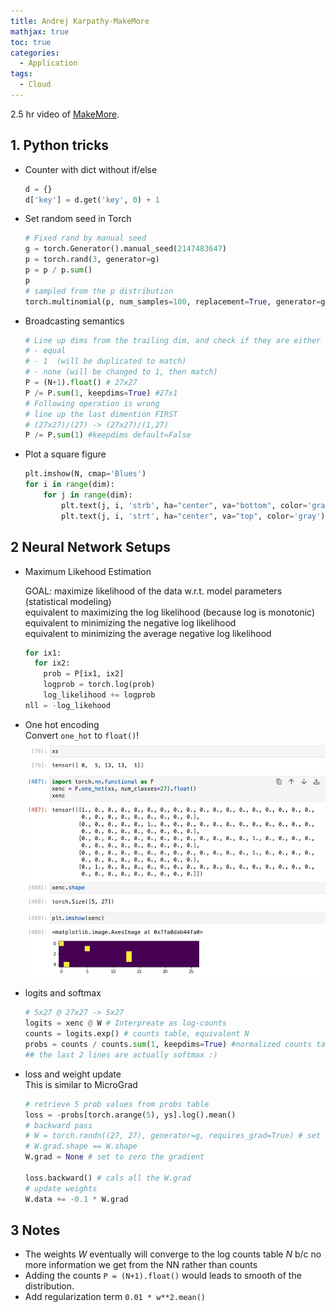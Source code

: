 ```yaml
---
title: Andrej Karpathy-MakeMore
mathjax: true
toc: true
categories:
  - Application
tags:
  - Cloud
---
```


2.5 hr video of [MakeMore](https://www.youtube.com/watch?v=PaCmpygFfXo&list=PLAqhIrjkxbuWI23v9cThsA9GvCAUhRvKZ&index=2).

## 1. Python tricks
- Counter with dict without if/else  
  ```python  
  d = {}
  d['key'] = d.get('key', 0) + 1
  ```
- Set random seed in Torch
  ```python
  # Fixed rand by manual seed
  g = torch.Generator().manual_seed(2147483647)
  p = torch.rand(3, generator=g)
  p = p / p.sum()
  p
  # sampled from the p distribution
  torch.multinomial(p, num_samples=100, replacement=True, generator=g)
  ```
- Broadcasting semantics
  ```python
  # Line up dims from the trailing dim, and check if they are either
  # - equal
  # - 1  (will be duplicated to match)
  # - none (will be changed to 1, then match)
  P = (N+1).float() # 27x27
  P /= P.sum(1, keepdims=True) #27x1
  # Following operation is wrong
  # line up the last dimention FIRST
  # (27x27)/(27) -> (27x27)/(1,27)
  P /= P.sum(1) #keepdims default=False
  ```
- Plot a square figure  
  ```python  
  plt.imshow(N, cmap='Blues')
  for i in range(dim):
      for j in range(dim):
          plt.text(j, i, 'strb', ha="center", va="bottom", color='gray')
          plt.text(j, i, 'strt', ha="center", va="top", color='gray')
  ```   

## 2 Neural Network Setups
- Maximum Likehood Estimation

  GOAL: maximize likelihood of the data w.r.t. model parameters (statistical modeling)  
  equivalent to maximizing the log likelihood (because log is monotonic)  
  equivalent to minimizing the negative log likelihood  
  equivalent to minimizing the  average negative log likelihood  
  ```python
  for ix1:
    for ix2:
      prob = P[ix1, ix2]
      logprob = torch.log(prob)
      log_likelihood += logprob
  nll = -log_likehood
  ```  
- One hot encoding  
  Convert `one_hot` to `float()`!  
  ![Alt text](/assets/images/2024/24-04-17-Karpathy-makemore_files/oneshot.png)

- logits and softmax
  ```python
  # 5x27 @ 27x27 -> 5x27
  logits = xenc @ W # Interpreate as log-counts
  counts = logits.exp() # counts table, equivalent N
  probs = counts / counts.sum(1, keepdims=True) #normalized counts table
  ## the last 2 lines are actually softmax :)
  ```
- loss and weight update  
  This is similar to MicroGrad  
  ```python
  # retrieve 5 prob values from probs table
  loss = -probs[torch.arange(5), ys].log().mean()
  # backward pass
  # W = torch.randn((27, 27), generator=g, requires_grad=True) # set True for required_grad
  # W.grad.shape == W.shape
  W.grad = None # set to zero the gradient
  
  loss.backward() # cals all the W.grad
  # update weights
  W.data += -0.1 * W.grad
  ```

## 3 Notes
- The weights $W$ eventually will converge to the log counts table $N$ b/c no more information we get from the NN rather than counts
- Adding the counts `P = (N+1).float()` would leads to smooth of the distribution. 
- Add regularization term `0.01 * w**2.mean()`